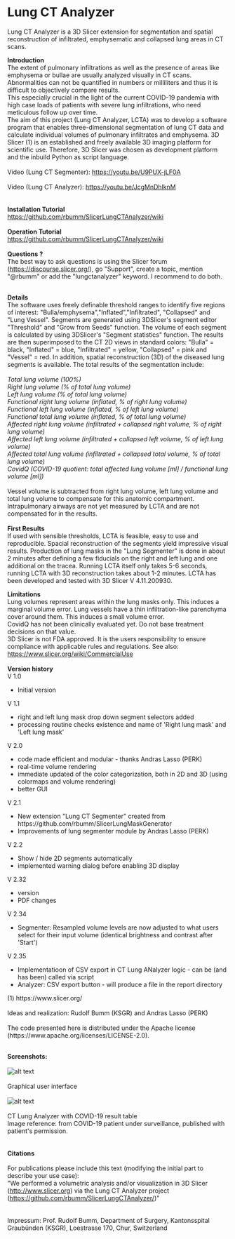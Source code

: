# Lung CT Analyzer

Lung CT Analyzer is a 3D Slicer extension for segmentation and spatial reconstruction of infiltrated, emphysematic and collapsed lung areas in CT scans. 

<b>Introduction</b><br>
The extent of pulmonary infiltrations as well as the presence of areas like emphysema or bullae are usually analyzed visually in CT scans. 
Abnormalities can not be quantified in numbers or milliliters and thus it is difficult to objectively compare results.  
This especially crucial in the light of the current COVID-19 pandemia with high case loads of patients with severe lung infiltrations, who need meticulous follow up over time.   
The aim of this project (Lung CT Analyzer, LCTA) was to develop a software program that enables three-dimensional segmentation of lung CT data and calculate individual volumes of pulmonary infiltrates and emphysema. 
3D Slicer (1) is an established and freely available 3D imaging platform for scientific use. Therefore, 3D Slicer was chosen as development platform and the inbuild Python as script language.   
<br>
Video (Lung CT Segmenter): https://youtu.be/U9PUX-jLF0A <br>
<br>
Video (Lung CT Analyzer): https://youtu.be/JcgMnDhlknM <br>
<br>
<br>
<b>Installation Tutorial</b><br>
https://github.com/rbumm/SlicerLungCTAnalyzer/wiki
<br>
<br>
<b>Operation Tutorial</b><br>
https://github.com/rbumm/SlicerLungCTAnalyzer/wiki
<br>
<br>
<b>Questions ? </b><br>
The best way to ask questions is using the Slicer forum (https://discourse.slicer.org/), go "Support", create a topic, mention "@rbumm" or add the "lungctanalyzer" keyword. I recommend to do both. 
<br>
<br>

<b>Details</b><br>
The software uses freely definable threshold ranges to identify five regions of interest: "Bulla/emphysema","Inflated","Infiltrated", "Collapsed" and "Lung Vessel". 
Segments are generated using 3DSlicer's segment editor "Threshold" and "Grow from Seeds" function. The volume of each segment is calculated by using 3DSlicer's "Segment statistics" function. 
The results are then superimposed to the CT 2D views in standard colors: "Bulla" = black, "Inflated" = blue, "Infiltrated" = yellow, "Collapsed" = pink and "Vessel" = red. 
In addition, spatial reconstruction (3D) of the diseased lung segments is available. The total results of the segmentation include:<br>
<br>
<i>Total lung volume (100%)<br>
Right lung volume (% of total lung volume)<br>
Left lung volume (% of total lung volume)<br>
Functional right lung volume (inflated, % of right lung volume)<br>
Functional left lung volume (inflated, % of left lung volume)<br>
Functional total lung volume (inflated, % of total lung volume)<br>
Affected right lung volume (infiltrated + collapsed right volume, % of right lung volume)<br>
Affected left lung volume (infiltrated + collapsed left volume, % of left lung volume) <br>
Affected total lung volume (infiltrated + collapsed total volume, % of total lung volume) <br>
CovidQ (COVID-19 quotient: total affected lung volume [ml] /  functional lung volume [ml]) <br></i><br>
Vessel volume is subtracted from right lung volume, left lung volume and total lung volume to compensate for this anatomic compartment.
Intrapulmonary airways are not yet measured by LCTA and are not compensated for in the results. <br>
<br>
<b>First Results</b><br>
If used with sensible thresholds, LCTA is feasible, easy to use and reproducible. Spacial reconstruction of the segments yield impressive visual results.  Production of lung masks in the "Lung Segmenter" is done in about 2 minutes after defining a few fiducials on the right and left lung and one additional on the tracea.  Running LCTA itself  only takes 5-6 seconds, running LCTA with 3D reconstruction takes about 1-2  minutes. LCTA has been developed and tested with 3D Slicer V 4.11.200930. 

<b>Limitations</b><br>
Lung volumes represent areas within the lung masks only. This induces a marginal volume error. 
Lung vessels have a thin infiltration-like parenchyma cover around them. This induces a small volume error.  
CovidQ has not been clinically evaluated yet. Do not base treatment decisions on that value.  
3D Slicer is not FDA approved. It is the users responsibility to ensure compliance with applicable rules and regulations. 
See also: https://www.slicer.org/wiki/CommercialUse<br>
<br>
<b>Version history</b><br>
V 1.0<br>
<ul>
<li>Initial version</li>
</ul>
V 1.1<br>
<ul>
<li>right and left lung mask drop down segment selectors added</li>
<li>processing routine checks existence and name of 'Right lung mask' and 'Left lung mask'</li>
</ul>
V 2.0 <br>
<ul>
<li>code made efficient and modular - thanks Andras Lasso (PERK)</li>
<li>real-time volume rendering</li>
<li>immediate updated of the color categorization, both in 2D and 3D (using colormaps and volume rendering)</li>
<li>better GUI</li>
</ul>
V 2.1 <br>
<ul>
<li>New extension "Lung CT Segmenter" created from https://github.com/rbumm/SlicerLungMaskGenerator</li>
<li>Improvements of lung segmenter module by Andras Lasso (PERK)</li>
</ul>
V 2.2 <br>
<ul>
<li>Show / hide 2D segments automatically</li>
<li>implemented warning dialog before enabling 3D display </li>
</ul>
V 2.32 <br>
<ul>
<li>version</li>
<li>PDF changes</li>
</ul>
V 2.34 <br>
<ul>
<li>Segmenter: Resampled volume levels are now adjusted to what users select for their input volume (identical brightness and contrast after 'Start')  </li>
</ul>
V 2.35 <br>
<ul>
<li>Implementatioon of CSV export in CT Lung ANalyzer logic - can be (and has been) called via script</li>
<li>Analyzer: CSV export button - will produce a file in the report directory</li>
</ul>
(1) https://www.slicer.org/
<br>
<br>
Ideas and realization: Rudolf Bumm (KSGR) and Andras Lasso (PERK)<br>
<br>
The code presented here is distributed under the Apache license (https://www.apache.org/licenses/LICENSE-2.0).<br> 
<br>

<b>Screenshots:</b> <br>
<br>
![alt text](https://github.com/rbumm/SlicerLungCTAnalyzer/blob/master/Screenshots/LungCTAnalyzerGUI.jpg?raw=true)
<br>
<br>
Graphical user interface
<br>
<br>
![alt text](https://github.com/rbumm/SlicerLungCTAnalyzer/blob/master/Screenshots/LungCTAnalyzerCovid19Result.jpg?raw=true)
<br>
<br>
CT Lung Analyzer with COVID-19 result table
<br>
Image reference: from COVID-19 patient under surveillance, published with patient's permission.<br>
<br>
<br>
<b>Citations</b><br>
<br>
For publications please include this text (modifying the initial part to describe your use case):<br>
"We performed a volumetric analysis and/or visualization in 3D Slicer (http://www.slicer.org) via the Lung CT Analyzer project (https://github.com/rbumm/SlicerLungCTAnalyzer/)"
<br>
<br>
<br>
Impressum: Prof. Rudolf Bumm, Department of Surgery, Kantonsspital Graubünden (KSGR), Loestrasse 170, Chur, Switzerland
<br>
